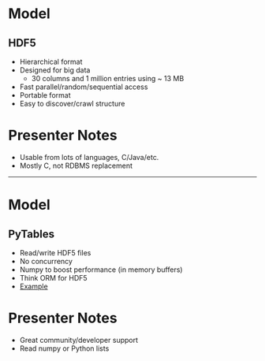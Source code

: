 # Model
## HDF5

- Hierarchical format
- Designed for big data
    - 30 columns and 1 million entries using ~ 13 MB
- Fast parallel/random/sequential access
- Portable format
- Easy to discover/crawl structure

# Presenter Notes

- Usable from lots of languages, C/Java/etc.
- Mostly C, not RDBMS replacement

--------------------------------------------------

# Model
## PyTables

- Read/write HDF5 files
- No concurrency
- Numpy to boost performance (in memory buffers)
- Think ORM for HDF5
- [Example](https://github.com/durden/python_science_apps/blob/master/code_samples/model.py#L154)

# Presenter Notes

- Great community/developer support
- Read numpy or Python lists
